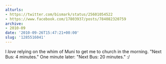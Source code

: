 ```yaml
---
alturls:
- https://twitter.com/bismark/status/25601054522
- https://www.facebook.com/17803937/posts/784082320759
archive:
- 2010-09
date: '2010-09-26T15:47:21+00:00'
slug: '1285516041'
---
```


I *love* relying on the whim of Muni to get me to church in the morning. "Next Bus: 4 minutes." One minute later: "Next Bus: 20 minutes." :/

